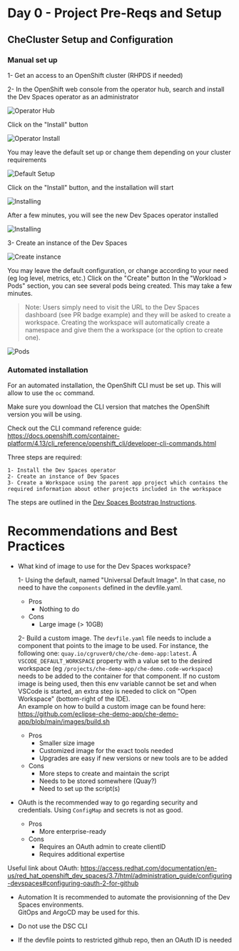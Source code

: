 # Day 0 - Project Pre-Reqs and Setup

## CheCluster Setup and Configuration

### Manual set up

1- Get an access to an OpenShift cluster (RHPDS if needed)

2- In the OpenShift web console from the operator hub, search and install the Dev Spaces operator as an administrator

![Operator Hub](../images/operator-hub.png)

Click on the "Install" button

![Operator Install](../images/operator-install.png)

You may leave the default set up or change them depending on your cluster requirements

![Default Setup](../images/default-setup.png)

Click on the "Install" button, and the installation will start

![Installing](../images/installing.png)

After a few minutes, you will see the new Dev Spaces operator installed

![Installing](../images/installed.png)

3- Create an instance of the Dev Spaces

![Create instance](../images/create-instance.png)

You may leave the default configuration, or change according to your need (eg log level, metrics, etc.)
Click on the "Create" button
In the "Workload > Pods" section, you can see several pods being created. This may take a few minutes.

> Note: Users simply need to visit the URL to the Dev Spaces dashboard (see PR badge example) and they will be asked to create a workspace. Creating the workspace will automatically create a namespace and give them the a workspace (or the option to create one).

![Pods](../images/pods.png)

### Automated installation

For an automated installation, the OpenShift CLI must be set up. This will allow to use the `oc` command.

Make sure you download the CLI version that matches the OpenShift version you will be using.

Check out the CLI command reference guide: https://docs.openshift.com/container-platform/4.13/cli_reference/openshift_cli/developer-cli-commands.html

Three steps are required:

    1- Install the Dev Spaces operator
    2- Create an instance of Dev Spaces
    3- Create a Workspace using the parent app project which contains the required information about other projects included in the workspace

The steps are outlined in the [Dev Spaces Bootstrap Instructions](../dev-spaces-bootstrap/README.md).

# Recommendations and Best Practices

- What kind of image to use for the Dev Spaces workspace?

  1- Using the default, named "Universal Default Image". In that case, no need to have the `components` defined in the devfile.yaml.

  - Pros
    - Nothing to do
  - Cons
    - Large image (> 10GB)

  2- Build a custom image. The `devfile.yaml` file needs to include a component that points to the image to be used. For instance, the following one: `quay.io/cgruver0/che/che-demo-app:latest`.
  A `VSCODE_DEFAULT_WORKSPACE` property with a value set to the desired workspace (eg `/projects/che-demo-app/che-demo.code-workspace`) needs to be added to the container for that component. If no custom image is being used, then this env variable cannot be set and when VSCode is started, an extra step is needed to click on "Open Workspace" (bottom-right of the IDE).  
   An example on how to build a custom image can be found here: https://github.com/eclipse-che-demo-app/che-demo-app/blob/main/images/build.sh

  - Pros
    - Smaller size image
    - Customized image for the exact tools needed
    - Upgrades are easy if new versions or new tools are to be added
  - Cons
    - More steps to create and maintain the script
    - Needs to be stored somewhere (Quay?)
    - Need to set up the script(s)

- OAuth is the recommended way to go regarding security and credentials. Using `ConfigMap` and secrets is not as good.

  - Pros
    - More enterprise-ready
  - Cons
    - Requires an OAuth admin to create clientID
    - Requires additional expertise

Useful link about OAuth: https://access.redhat.com/documentation/en-us/red_hat_openshift_dev_spaces/3.7/html/administration_guide/configuring-devspaces#configuring-oauth-2-for-github

- Automation
  It is recommended to automate the provisionning of the Dev Spaces environments.  
  GitOps and ArgoCD may be used for this.

- Do not use the DSC CLI

- If the devfile points to restricted github repo, then an OAuth ID is needed
